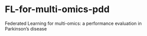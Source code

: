 # FL-for-multi-omics-pdd
Federated Learning for multi-omics: a performance evaluation in Parkinson’s disease 
